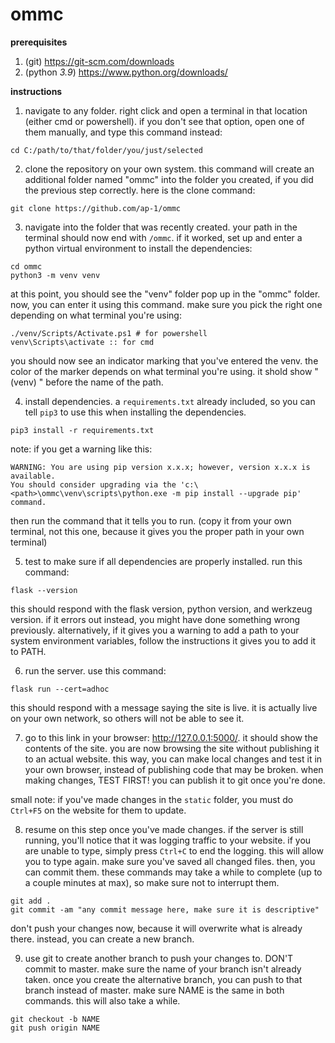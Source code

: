 # ommc

__prerequisites__
1. (git) https://git-scm.com/downloads
2. (python *3.9*) https://www.python.org/downloads/

__instructions__
1. navigate to any folder. right click and open a terminal in that location (either cmd or powershell). if you don't see that option, open one of them manually, and type this command instead:
```
cd C:/path/to/that/folder/you/just/selected
```

2. clone the repository on your own system. this command will create an additional folder named "ommc" into the folder you created, if you did the previous step correctly. here is the clone command:
```
git clone https://github.com/ap-1/ommc
```

3. navigate into the folder that was recently created. your path in the terminal should now end with `/ommc`. if it worked, set up and enter a python virtual environment to install the dependencies:
```
cd ommc
python3 -m venv venv
```
at this point, you should see the "venv" folder pop up in the "ommc" folder. now, you can enter it using this command. make sure you pick the right one depending on what terminal you're using:
```
./venv/Scripts/Activate.ps1 # for powershell
venv\Scripts\activate :: for cmd
```
you should now see an indicator marking that you've entered the venv. the color of the marker depends on what terminal you're using. it shold show "(venv) " before the name of the path.

4. install dependencies. a `requirements.txt` already included, so you can tell `pip3` to use this when installing the dependencies.
```
pip3 install -r requirements.txt
```

note: if you get a warning like this:
```
WARNING: You are using pip version x.x.x; however, version x.x.x is available.
You should consider upgrading via the 'c:\<path>\ommc\venv\scripts\python.exe -m pip install --upgrade pip' command.
```
then run the command that it tells you to run. (copy it from your own terminal, not this one, because it gives you the proper path in your own terminal)

5. test to make sure if all dependencies are properly installed. run this command:
```
flask --version
```
this should respond with the flask version, python version, and werkzeug version. if it errors out instead, you might have done something wrong previously. alternatively, if it gives you a warning to add a path to your system environment variables, follow the instructions it gives you to add it to PATH.

6. run the server. use this command:
```
flask run --cert=adhoc
```
this should respond with a message saying the site is live. it is actually live on your own network, so others will not be able to see it.

7. go to this link in your browser: http://127.0.0.1:5000/. it should show the contents of the site. you are now browsing the site without publishing it to an actual website. this way, you can make local changes and test it in your own browser, instead of publishing code that may be broken. when making changes, TEST FIRST! you can publish it to git once you're done.

small note: if you've made changes in the `static` folder, you must do `Ctrl+F5` on the website for them to update.

8. resume on this step once you've made changes. if the server is still running, you'll notice that it was logging traffic to your website. if you are unable to type, simply press `Ctrl+C` to end the logging. this will allow you to type again. make sure you've saved all changed files. then, you can commit them. these commands may take a while to complete (up to a couple minutes at max), so make sure not to interrupt them.
```
git add .
git commit -am "any commit message here, make sure it is descriptive"
```

don't push your changes now, because it will overwrite what is already there. instead, you can create a new branch.

9. use git to create another branch to push your changes to. DON'T commit to master. make sure the name of your branch isn't already taken. once you create the alternative branch, you can push to that branch instead of master. make sure NAME is the same in both commands. this will also take a while.
```
git checkout -b NAME
git push origin NAME
```
